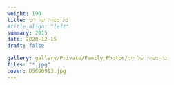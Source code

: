 ```yaml
---
weight: 190
title: בת מצווה של רוני
#title_align: "left"
summary: 2015
date: 2020-12-15
draft: false

gallery: gallery/Private/Family Photos/בת מצווה של רוני
files: "*.jpg"
cover: DSC00913.jpg
---
```

